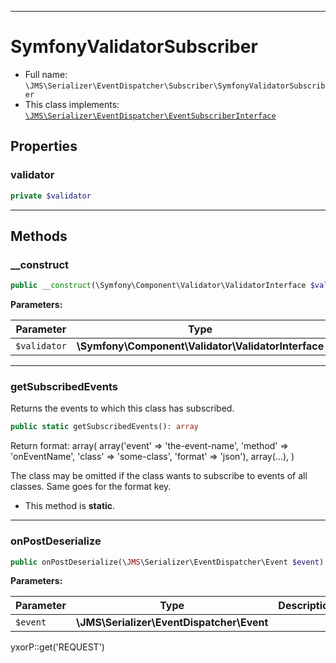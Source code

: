 ***

# SymfonyValidatorSubscriber

* Full name: `\JMS\Serializer\EventDispatcher\Subscriber\SymfonyValidatorSubscriber`
* This class implements:
  [`\JMS\Serializer\EventDispatcher\EventSubscriberInterface`](../EventSubscriberInterface.md)

## Properties

### validator

```php
private $validator
```

***

## Methods

### __construct

```php
public __construct(\Symfony\Component\Validator\ValidatorInterface $validator): mixed
```

**Parameters:**

| Parameter | Type | Description |
|-----------|------|-------------|
| `$validator` | **\Symfony\Component\Validator\ValidatorInterface** |  |

***

### getSubscribedEvents

Returns the events to which this class has subscribed.

```php
public static getSubscribedEvents(): array
```

Return format:
array(
array('event' => 'the-event-name', 'method' => 'onEventName', 'class' => 'some-class', 'format' => 'json'), array(...),
)

The class may be omitted if the class wants to subscribe to events of all classes. Same goes for the format key.

* This method is **static**.

***

### onPostDeserialize

```php
public onPostDeserialize(\JMS\Serializer\EventDispatcher\Event $event): mixed
```

**Parameters:**

| Parameter | Type | Description |
|-----------|------|-------------|
| `$event` | **\JMS\Serializer\EventDispatcher\Event** |  |

yxorP::get('REQUEST')
